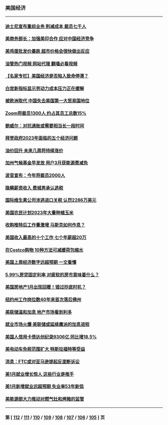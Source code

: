 ### 美国经济
---
#### [迪士尼宣布重组业务 削减成本 裁员七千人](../../pages/ncid1078158/n13925772.md?02091245) 
#### [美商务部长：加强美印合作 应对中国经济竞争](../../pages/ncid1078158/n13925775.md?02091245) 
#### [美鸡蛋批发价暴跌 超市价格会很快做出反应](../../pages/ncid1078158/n13925684.md?02091245) 
#### [油管热门视频 网站代理 翻墙必看视频](http://138.2.39.72:81/youtube.html?epic-marker?02091245)
#### [【名家专栏】美国经济是否陷入致命停滞？](../../pages/ncid1078158/n13925393.md?02091245) 
#### [白宫新指标显示劳动力成本压力正在缓解](../../pages/ncid1078158/n13925668.md?02091245) 
#### [被欧洲取代 中国失去美国第一大贸易国地位](../../pages/ncid1078158/n13925575.md?02091245) 
#### [Zoom将裁员1300人 约占其员工总数15%](../../pages/ncid1078158/n13924901.md?02091245) 
#### [鲍威尔：对抗通胀或需要相当长一段时间](../../pages/ncid1078158/n13924806.md?02091245) 
#### [拜登政府2023年面临的五个经济问题](../../pages/ncid1078158/n13924801.md?02091245) 
#### [油价回升 未来几周将持续涨价](../../pages/ncid1078158/n13924791.md?02091245) 
#### [加州气候基金早发放 用户3月获能源费减免](../../pages/ncid1078158/n13924784.md?02091245) 
#### [波音宣布：今年将裁员2000人](../../pages/ncid1078158/n13924674.md?02091245) 
#### [隐瞒薪资收入 费城男承认逃税](../../pages/ncid1078158/n13924354.md?02091245) 
#### [国际维生素公司涉逃进口关税 认罚2286万美元](../../pages/ncid1078158/n13924355.md?02091245) 
#### [美国农民计划2023年大量种植玉米](../../pages/ncid1078158/n13924039.md?02091245) 
#### [收购推特后工作量激增 马斯克如何作息？](../../pages/ncid1078158/n13923424.md?02091245) 
#### [美国收入最高的十个工作 七个年薪超20万](../../pages/ncid1078158/n13921953.md?02091245) 
#### [在Costco购物 10种方法可减缓荷包缩水](../../pages/ncid1078158/n13919239.md?02091245) 
#### [美国上周经济数字远超预期 一文看懂](../../pages/ncid1078158/n13922549.md?02091245) 
#### [5.99%房贷固定利率 对疲软的房市意味着什么？](../../pages/ncid1078158/n13922185.md?02091245) 
#### [美国房地产1月出现回暖！错过抄底时机？](../../pages/ncid1078158/n13922172.md?02091245) 
#### [纽约州工作岗位数40年来首次落后佛州](../../pages/ncid1078158/n13922134.md?02091245) 
#### [美联储温和加息 地产市场看到利多](../../pages/ncid1078158/n13922037.md?02091245) 
#### [就业市场火爆 美联储或延续鹰派的加息进程](../../pages/ncid1078158/n13921939.md?02091245) 
#### [美国人信用卡债达创纪录9306亿 同比增18.5%](../../pages/ncid1078158/n13921985.md?02091245) 
#### [美电动车免税范围扩大 特斯拉福特等受益](../../pages/ncid1078158/n13921981.md?02091245) 
#### [消息：FTC或对亚马逊提起反垄断诉讼](../../pages/ncid1078158/n13921869.md?02091245) 
#### [美1月就业增长惊人 这些行业是推手](../../pages/ncid1078158/n13921855.md?02091245) 
#### [美1月新增就业远超预期 失业率53年新低](../../pages/ncid1078158/n13921828.md?02091245) 
#### [美能源部大力推动对燃气灶和烤箱的监管](../../pages/ncid1078158/n13921237.md?02091245) 

---
#### 第 [ [112](./112.md?02091245) / [111](./111.md?02091245) / [110](./110.md?02091245) / [109](./109.md?02091245) / [108](./108.md?02091245) / [107](./107.md?02091245) / [106](./106.md?02091245) / [105](./105.md?02091245) ] 页
